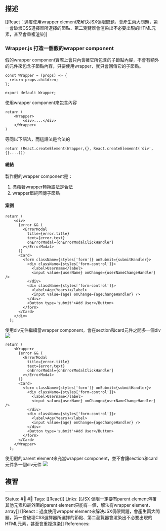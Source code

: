 ## 描述

[[React：過度使用wrapper element來解決JSX侷限問題，會產生兩大問題，第一會破壞CSS選擇器所選擇的節點、第二瀏覽器會渲染出不必要出現的HTML元素，甚至會重複渲染]]



### Wrapper.js 打造一個假的wrapper component

假的wrapper component實際上會只內含著它所包含的子節點內容，不會有額外的元件來包含子節點內容，只要使用wrapper，就只會回傳它的子節點。

```
const Wrapper = (props) => {
  return props.children;
};

export default Wrapper;
```

使用wrapper component來包含內容
```
return (
	<Wrapper>
		<div>....</div>
	</Wrapper>
)
```

等同以下語法，而這語法是合法的
```
return (React.createElement(Wrapper,{}, React.createElemennt('div',{}....)))
```

#### 總結
製作假的wrapper component是：
1. 憑藉著wrapper轉換語法是合法
2. wrapper單純回傳子節點


#### 案例

```
return (
    <div>
      {error && (
        <ErrorModal
          title={error.title}
          text={error.text}
          onErrorModal={onErrorModalClickHandler}
        ></ErrorModal>
      )}
      <Card>
        <form className={styles['form']} onSubmit={submitHandler}>
          <div className={styles['form-control']}>
            <label>Username</label>
            <input value={userName} onChange={userNameChangeHandler} />
          </div>
          <div className={styles['form-control']}>
            <label>Age(Years)</label>
            <input value={age} onChange={ageChangeHandler} />
          </div>
          <Button type='submit'>Add User</Button>
        </form>
      </Card>
    </div>
  );
```



使用div元件繼續當wrapper component，會在section和card元件之間多一個div
![](https://res.cloudinary.com/dqfxgtyoi/image/upload/v1662745521/blog/frontend/conditional-rendering/before-wrapper_fbmo12.png)



```
return (
    <Wrapper>
      {error && (
        <ErrorModal
          title={error.title}
          text={error.text}
          onErrorModal={onErrorModalClickHandler}
        ></ErrorModal>
      )}
      <Card>
        <form className={styles['form']} onSubmit={submitHandler}>
          <div className={styles['form-control']}>
            <label>Username</label>
            <input value={userName} onChange={userNameChangeHandler} />
          </div>
          <div className={styles['form-control']}>
            <label>Age(Years)</label>
            <input value={age} onChange={ageChangeHandler} />
          </div>
          <Button type='submit'>Add User</Button>
        </form>
      </Card>
    </Wrapper>
  );
```

使用假的parent element來充當wrapper component，並不會讓section和card元件多一個div元件
![](https://res.cloudinary.com/dqfxgtyoi/image/upload/v1662745520/blog/frontend/conditional-rendering/after-wrapper_qieupz.png)

## 複習

---
Status: #🌱 #📓 
Tags:
[[React]]
Links:
[[JSX 侷限一定要有parent element包覆其他元素和最外圍的parent element只能有一個，解法有wrapper element、array]]
[[React：過度使用wrapper element來解決JSX侷限問題，會產生兩大問題，第一會破壞CSS選擇器所選擇的節點、第二瀏覽器會渲染出不必要出現的HTML元素，甚至會重複渲染]]
References: